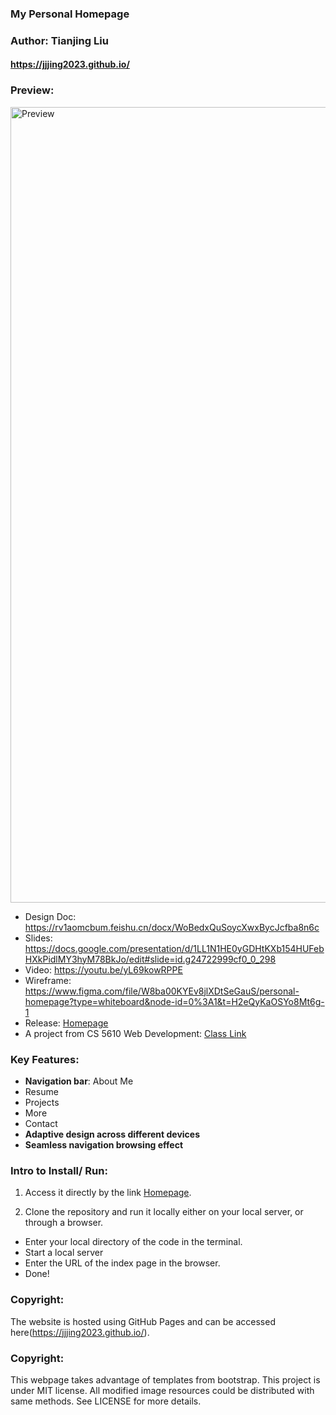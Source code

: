 ### My Personal Homepage

### Author: Tianjing Liu

#### https://jjjing2023.github.io/

### Preview:

<img width="1273" alt="Preview" src="https://github.com/Jjjing2023/Jjjing2023.github.io/blob/main/assets/img/preview.png?raw=true">

- Design Doc: https://rv1aomcbum.feishu.cn/docx/WoBedxQuSoycXwxBycJcfba8n6c
- Slides: https://docs.google.com/presentation/d/1LL1N1HE0yGDHtKXb154HUFebHXkPidlMY3hyM78BkJo/edit#slide=id.g24722999cf0_0_298
- Video: https://youtu.be/yL69kowRPPE
- Wireframe: https://www.figma.com/file/W8ba00KYEv8jlXDtSeGauS/personal-homepage?type=whiteboard&node-id=0%3A1&t=H2eQyKaOSYo8Mt6g-1
- Release: [Homepage](https://jjjing2023.github.io/)
- A project from CS 5610 Web Development: [Class Link](https://johnguerra.co/classes/webDevelopment_fall_2023/)

### Key Features:

- **Navigation bar**:
  About Me
- Resume
- Projects
- More
- Contact
- **Adaptive design across different devices**
- **Seamless navigation browsing effect**

### Intro to Install/ Run:

1. Access it directly by the link [Homepage](https://jjjing2023.github.io/).

2. Clone the repository and run it locally either on your local server, or through a browser.

- Enter your local directory of the code in the terminal.
- Start a local server
- Enter the URL of the index page in the browser.
- Done!

### Copyright:

The website is hosted using GitHub Pages and can be accessed here(https://jjjing2023.github.io/).

### Copyright:

This webpage takes advantage of templates from bootstrap. This project is under MIT license. All modified image resources could be distributed with same methods. See LICENSE for more details.
